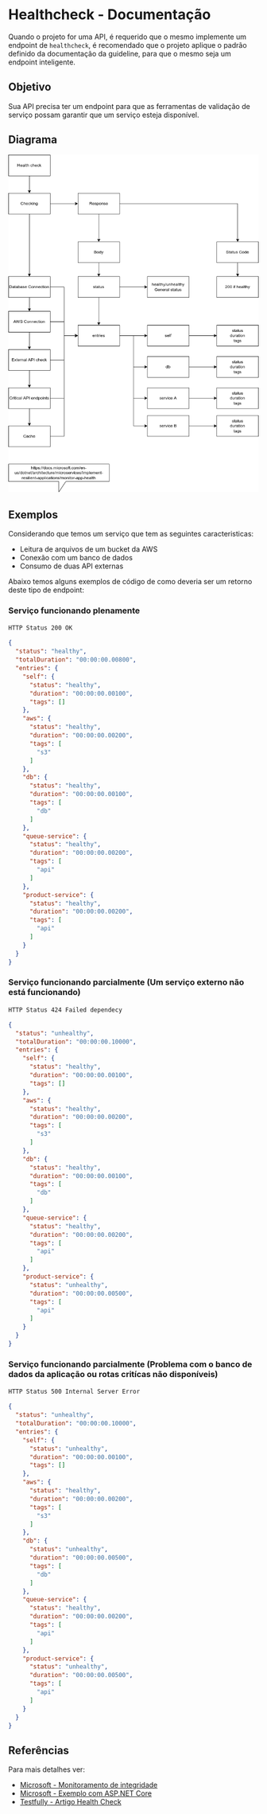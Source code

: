 # Healthcheck - Documentação

Quando o projeto for uma API, é requerido que o mesmo implemente um endpoint de `healthcheck`, é recomendado que
o projeto aplique o padrão definido da documentação da guideline, para que o mesmo seja um endpoint inteligente.

## Objetivo

Sua API precisa ter um endpoint para que as ferramentas de validação de serviço possam garantir que um serviço esteja
disponível.

## Diagrama

![Healthcheck](../images/healthcheck-projeto.png)

## Exemplos

Considerando que temos um serviço que tem as seguintes caracteristicas:

* Leitura de arquivos de um bucket da AWS
* Conexão com um banco de dados
* Consumo de duas API externas

Abaixo temos alguns exemplos de código de como deveria ser um retorno deste tipo de endpoint:

### Serviço funcionando plenamente

```
HTTP Status 200 OK
```

```json
{
  "status": "healthy",
  "totalDuration": "00:00:00.00800",
  "entries": {
    "self": {
      "status": "healthy",
      "duration": "00:00:00.00100",
      "tags": []
    },
    "aws": {
      "status": "healthy",
      "duration": "00:00:00.00200",
      "tags": [
        "s3"
      ]
    },
    "db": {
      "status": "healthy",
      "duration": "00:00:00.00100",
      "tags": [
        "db"
      ]
    },
    "queue-service": {
      "status": "healthy",
      "duration": "00:00:00.00200",
      "tags": [
        "api"
      ]
    },
    "product-service": {
      "status": "healthy",
      "duration": "00:00:00.00200",
      "tags": [
        "api"
      ]
    }
  }
}
```

### Serviço funcionando parcialmente (Um serviço externo não está funcionando)

```
HTTP Status 424 Failed dependecy
```

```json
{
  "status": "unhealthy",
  "totalDuration": "00:00:00.10000",
  "entries": {
    "self": {
      "status": "healthy",
      "duration": "00:00:00.00100",
      "tags": []
    },
    "aws": {
      "status": "healthy",
      "duration": "00:00:00.00200",
      "tags": [
        "s3"
      ]
    },
    "db": {
      "status": "healthy",
      "duration": "00:00:00.00100",
      "tags": [
        "db"
      ]
    },
    "queue-service": {
      "status": "healthy",
      "duration": "00:00:00.00200",
      "tags": [
        "api"
      ]
    },
    "product-service": {
      "status": "unhealthy",
      "duration": "00:00:00.00500",
      "tags": [
        "api"
      ]
    }
  }
}
```

### Serviço funcionando parcialmente (Problema com o banco de dados da aplicação ou rotas critícas não disponíveis)

```
HTTP Status 500 Internal Server Error
```

```json
{
  "status": "unhealthy",
  "totalDuration": "00:00:00.10000",
  "entries": {
    "self": {
      "status": "unhealthy",
      "duration": "00:00:00.00100",
      "tags": []
    },
    "aws": {
      "status": "healthy",
      "duration": "00:00:00.00200",
      "tags": [
        "s3"
      ]
    },
    "db": {
      "status": "unhealthy",
      "duration": "00:00:00.00500",
      "tags": [
        "db"
      ]
    },
    "queue-service": {
      "status": "healthy",
      "duration": "00:00:00.00200",
      "tags": [
        "api"
      ]
    },
    "product-service": {
      "status": "unhealthy",
      "duration": "00:00:00.00500",
      "tags": [
        "api"
      ]
    }
  }
}
```

## Referências

Para mais detalhes ver:

* [Microsoft - Monitoramento de integridade](https://docs.microsoft.com/pt-br/dotnet/architecture/microservices/implement-resilient-applications/monitor-app-health)
* [Microsoft - Exemplo com ASP.NET Core](https://docs.microsoft.com/pt-br/aspnet/core/host-and-deploy/health-checks?view=aspnetcore-6.0)
* [Testfully - Artigo Health Check](https://testfully.io/blog/api-health-check-monitoring/)

 